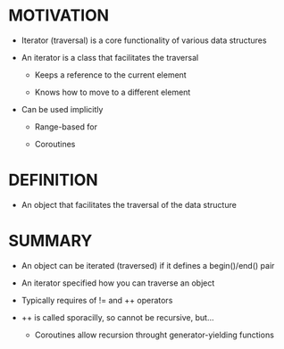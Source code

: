 # MOTIVATION

* Iterator (traversal) is a core functionality of various data structures

* An iterator is a class that facilitates the traversal

	* Keeps a reference to the current element

	* Knows how to move to a different element

* Can be used implicitly

	* Range-based for

	* Coroutines

# DEFINITION

* An object that facilitates the traversal of the data structure

# SUMMARY

* An object can be iterated (traversed) if it defines a begin()/end() pair

* An iterator specified how you can traverse an object

* Typically requires of != and ++ operators

* ++ is called sporacilly, so cannot be recursive, but...
	
	* Coroutines allow recursion throught generator-yielding functions
